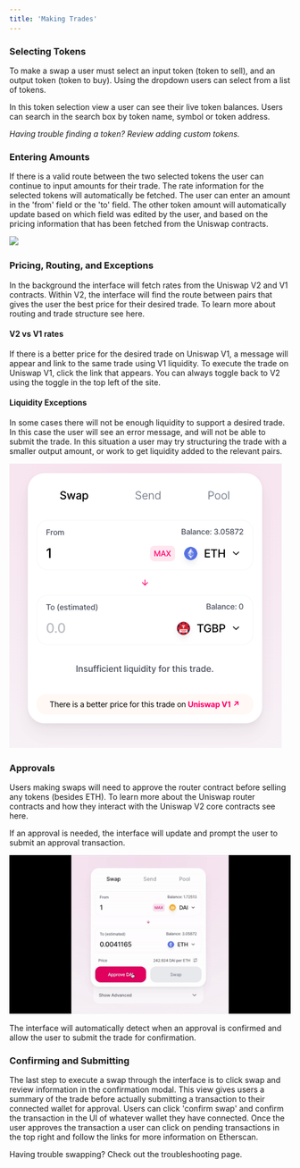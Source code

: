 ```yaml
---
title: 'Making Trades'
---
```


### Selecting Tokens

To make a swap a user must select an input token (token to sell), and an output token (token to buy). Using the dropdown users can select from a list of tokens.

In this token selection view a user can see their live token balances. Users can search in the search box by token name, symbol or token address.

_Having trouble finding a token? Review <Link to="/docs/v2/web-app/finding-a-token/">adding custom tokens</Link>._

### Entering Amounts

If there is a valid route between the two selected tokens the user can continue to input amounts for their trade. The rate information for the selected tokens will automatically be fetched. The user can enter an amount in the 'from' field or the 'to' field. The other token amount will automatically update based on which field was edited by the user, and based on the pricing information that has been fetched from the Uniswap contracts.

![](images/amounts.gif)

### Pricing, Routing, and Exceptions

In the background the interface will fetch rates from the Uniswap V2 and V1 contracts. Within V2, the interface will find the route between pairs that gives the user the best price for their desired trade. To learn more about routing and trade structure see here.

#### V2 vs V1 rates

If there is a better price for the desired trade on Uniswap V1, a message will appear and link to the same trade using V1 liquidity. To execute the trade on Uniswap V1, click the link that appears. You can always toggle back to V2 using the toggle in the top left of the site.

#### Liquidity Exceptions

In some cases there will not be enough liquidity to support a desired trade. In this case the user will see an error message, and will not be able to submit the trade. In this situation a user may try structuring the trade with a smaller output amount, or work to get liquidity added to the relevant pairs.

![](images/swapping-3.png)

### Approvals

Users making swaps will need to approve the router contract before selling any tokens (besides ETH). To learn more about the Uniswap router contracts and how they interact with the Uniswap V2 core contracts see here.

If an approval is needed, the interface will update and prompt the user to submit an approval transaction.

![](images/approve.gif)

The interface will automatically detect when an approval is confirmed and allow the user to submit the trade for confirmation.

### Confirming and Submitting

The last step to execute a swap through the interface is to click swap and review information in the confirmation modal. This view gives users a summary of the trade before actually submitting a transaction to their connected wallet for approval. Users can click 'confirm swap' and confirm the transaction in the UI of whatever wallet they have connected. Once the user approves the transaction a user can click on pending transactions in the top right and follow the links for more information on Etherscan.

<Info>Having trouble swapping? Check out the <Link to="/docs/v2/web-app/troubleshooting/">troubleshooting</Link> page.</Info>
